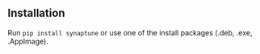 ## Installation

Run `pip install synaptune` or use one of the install packages (.deb, .exe, .AppImage).